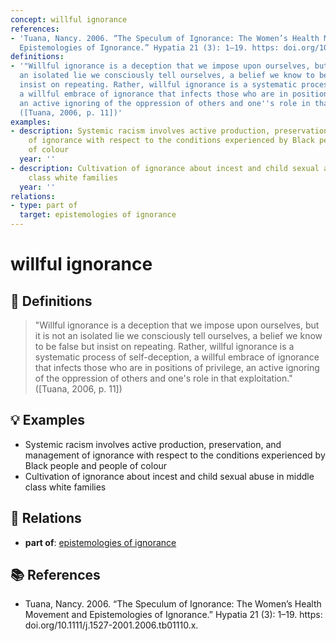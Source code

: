 ```yaml
---
concept: willful ignorance
references:
- 'Tuana, Nancy. 2006. “The Speculum of Ignorance: The Women’s Health Movement and
  Epistemologies of Ignorance.” Hypatia 21 (3): 1–19. https: doi.org/10.1111/j.1527-2001.2006.tb01110.x.'
definitions:
- '"Willful ignorance is a deception that we impose upon ourselves, but it is not
  an isolated lie we consciously tell ourselves, a belief we know to be false but
  insist on repeating. Rather, willful ignorance is a systematic process of self-deception,
  a willful embrace of ignorance that infects those who are in positions of privilege,
  an active ignoring of the oppression of others and one''s role in that exploitation."
  ([Tuana, 2006, p. 11])'
examples:
- description: Systemic racism involves active production, preservation, and management
    of ignorance with respect to the conditions experienced by Black people and people
    of colour
  year: ''
- description: Cultivation of ignorance about incest and child sexual abuse in middle
    class white families
  year: ''
relations:
- type: part of
  target: epistemologies of ignorance
---
```


# willful ignorance

## 📖 Definitions

> "Willful ignorance is a deception that we impose upon ourselves, but it is not an isolated lie we consciously tell ourselves, a belief we know to be false but insist on repeating. Rather, willful ignorance is a systematic process of self-deception, a willful embrace of ignorance that infects those who are in positions of privilege, an active ignoring of the oppression of others and one's role in that exploitation." ([Tuana, 2006, p. 11])

## 💡 Examples

- Systemic racism involves active production, preservation, and management of ignorance with respect to the conditions experienced by Black people and people of colour
- Cultivation of ignorance about incest and child sexual abuse in middle class white families

## 🔗 Relations

- **part of**: [epistemologies of ignorance](./epistemologies-of-ignorance.md)

## 📚 References

- Tuana, Nancy. 2006. “The Speculum of Ignorance: The Women’s Health Movement and Epistemologies of Ignorance.” Hypatia 21 (3): 1–19. https: doi.org/10.1111/j.1527-2001.2006.tb01110.x.

